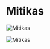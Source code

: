 
Mitikas
=======


![Mitikas](https://c8.alamy.com/comp/E8GJ67/mytikas-or-mitikas-village-and-the-beauty-of-the-ionian-sea-aitoloakarnania-E8GJ67.jpg)

![Mitikas](https://c1.staticflickr.com/7/6089/6143522588_ff0bc27efb_b.jpg)